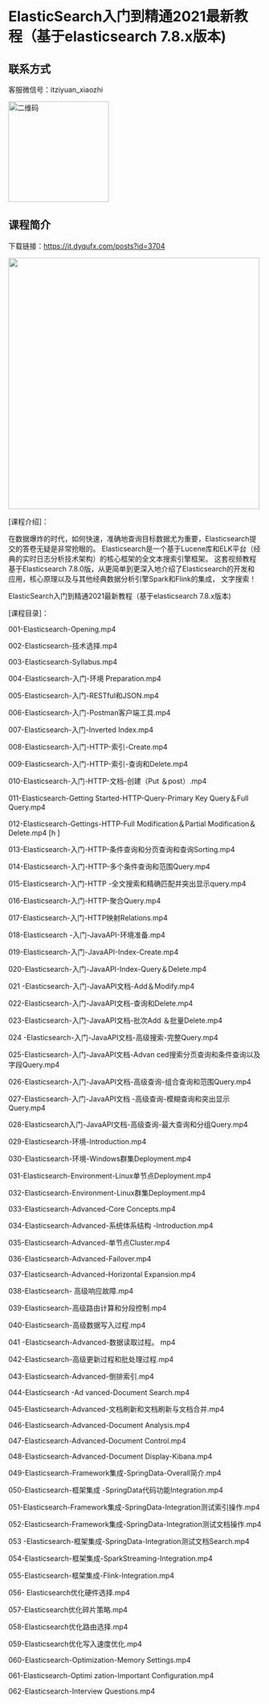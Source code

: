 # ElasticSearch入门到精通2021最新教程（基于elasticsearch 7.8.x版本)

## 联系方式

客服微信号：itziyuan_xiaozhi

<img src="https://ziyuanyun.oss-cn-guangzhou.aliyuncs.com/common/20240614073449/666b82192834a.jpg" width="200" height="200" alt="二维码">

## 课程简介

下载链接：https://it.dyqufx.com/posts?id=3704

<img src="https://ziyuanyun.oss-cn-guangzhou.aliyuncs.com/yun/20240515185306/6644941269eee.jpg" width="500" alt="">

  [课程介绍]：

 在数据爆炸的时代，如何快速，准确地查询目标数据尤为重要，Elasticsearch提交的答卷无疑是非常抢眼的。 Elasticsearch是一个基于Lucene库和ELK平台（经典的实时日志分析技术架构）的核心框架的全文本搜索引擎框架。 这套视频教程基于Elasticsearch 7.8.0版，从更简单到更深入地介绍了Elasticsearch的开发和应用，核心原理以及与其他经典数据分析引擎Spark和Flink的集成， 文字搜索！

 ElasticSearch入门到精通2021最新教程（基于elasticsearch 7.8.x版本)



 [课程目录]：

 001-Elasticsearch-Opening.mp4

 002-Elasticsearch-技术选择.mp4

 003-Elasticsearch-Syllabus.mp4

 004-Elasticsearch-入门-环境 Preparation.mp4

 005-Elasticsearch-入门-RESTful和JSON.mp4

 006-Elasticsearch-入门-Postman客户端工具.mp4

 007-Elasticsearch-入门-Inverted Index.mp4

 008-Elasticsearch-入门-HTTP-索引-Create.mp4

 009-Elasticsearch-入门-HTTP-索引-查询和Delete.mp4

 010-Elasticsearch-入门-HTTP-文档-创建（Put ＆post）.mp4

 011-Elasticsearch-Getting Started-HTTP-Query-Primary Key Query＆Full Query.mp4

 012-Elasticsearch-Gettings-HTTP-Full Modification＆Partial Modification＆Delete.mp4 [h ]

 013-Elasticsearch-入门-HTTP-条件查询和分页查询和查询Sorting.mp4

 014-Elasticsearch-入门-HTTP-多个条件查询和范围Query.mp4

 015-Elasticsearch-入门-HTTP -全文搜索和精确匹配并突出显示query.mp4

 016-Elasticsearch-入门-HTTP-聚合Query.mp4

 017-Elasticsearch-入门-HTTP映射Relations.mp4

 018-Elasticsearch -入门-JavaAPI-环境准备.mp4

 019-Elasticsearch-入门-JavaAPI-Index-Create.mp4

 020-Elasticsearch-入门-JavaAPI-Index-Query＆Delete.mp4

 021 -Elasticsearch-入门-JavaAPI文档-Add＆Modify.mp4

 022-Elasticsearch-入门-JavaAPI文档-查询和Delete.mp4

 023-Elasticsearch-入门-JavaAPI文档-批次Add ＆批量Delete.mp4

 024 -Elasticsearch-入门-JavaAPI文档-高级搜索-完整Query.mp4

 025-Elasticsearch-入门-JavaAPI文档-Advan ced搜索分页查询和条件查询以及字段Query.mp4

 026-Elasticsearch-入门-JavaAPI文档-高级查询-组合查询和范围Query.mp4

 027-Elasticsearch-入门-JavaAPI文档 -高级查询-模糊查询和突出显示Query.mp4

 028-Elasticsearch入门-JavaAPI文档-高级查询-最大查询和分组Query.mp4

 029-Elasticsearch-环境-Introduction.mp4

 030-Elasticsearch-环境-Windows群集Deployment.mp4

 031-Elasticsearch-Environment-Linux单节点Deployment.mp4

 032-Elasticsearch-Environment-Linux群集Deployment.mp4

 033-Elasticsearch-Advanced-Core Concepts.mp4

 034-Elasticsearch-Advanced-系统体系结构 -Introduction.mp4

 035-Elasticsearch-Advanced-单节点Cluster.mp4

 036-Elasticsearch-Advanced-Failover.mp4

 037-Elasticsearch-Advanced-Horizo​​ntal Expansion.mp4

 038-Elasticsearch- 高级响应故障.mp4

 039-Elasticsearch-高级路由计算和分段控制.mp4

 040-Elasticsearch-高级数据写入过程.mp4

 041 -Elasticsearch-Advanced-数据读取过程。 mp4

 042-Elasticsearch-高级更新过程和批处理过程.mp4

 043-Elasticsearch-Advanced-倒排索引.mp4

 044-Elasticsearch -Ad vanced-Document Search.mp4

 045-Elasticsearch-Advanced-文档刷新和文档刷新与文档合并.mp4

 046-Elasticsearch-Advanced-Document Analysis.mp4

 047-Elasticsearch-Advanced-Document Control.mp4

 048-Elasticsearch-Advanced-Document Display-Kibana.mp4

 049-Elasticsearch-Framework集成-SpringData-Overall简介.mp4

 050-Elasticsearch-框架集成 -SpringData代码功能Integration.mp4

 051-Elasticsearch-Framework集成-SpringData-Integration测试索引操作.mp4

 052-Elasticsearch-Framework集成-SpringData-Integration测试文档操作.mp4

 053 -Elasticsearch-框架集成-SpringData-Integration测试文档Search.mp4

 054-Elasticsearch-框架集成-SparkStreaming-Integration.mp4

 055-Elasticsearch-框架集成-Flink-Integration.mp4

 056- Elasticsearch优化硬件选择.mp4

 057-Elasticsearch优化碎片策略.mp4

 058-Elasticsearch优化路由选择.mp4

 059-Elasticsearch优化写入速度优化.mp4

 060-Elasticsearch-Optimization-Memory Settings.mp4

 061-Elasticsearch-Optimi zation-Important Configuration.mp4

 062-Elasticsearch-Interview Questions.mp4

  